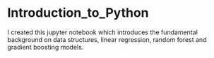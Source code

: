 # Introduction_to_Python

I created this jupyter notebook which introduces the fundamental background on data structures, linear regression,  random forest and gradient boosting models.
